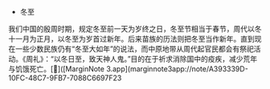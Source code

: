 - 冬至

我们中国的殷周时期，规定冬至前一天为岁终之日，冬至节相当于春节，周代以冬十一月为正月，以冬至为岁首过新年。后来苗族的历法则把冬至当作新年。直到现在一些少数民族仍有“冬至大如年”的说法，而中原地带从周代起官民都会有祭祀活动。《周礼》：“以冬日至，致天神人鬼。”目的在于祈求消除国中的疫疾，减少荒年与饥饿死亡。[🍎]([MarginNote 3.app](marginnote3app://note/A393339D-10FC-48C7-9FB7-7088C6697F23
